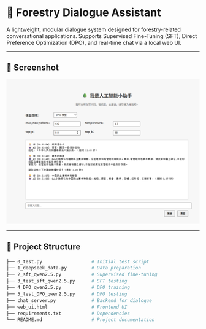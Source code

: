 # 🌲 Forestry Dialogue Assistant

A lightweight, modular dialogue system designed for forestry-related conversational applications. Supports Supervised Fine-Tuning (SFT), Direct Preference Optimization (DPO), and real-time chat via a local web UI.

---

## 📸 Screenshot

![Forestry Dialogue Assistant UI](./1.png)

---

## 📁 Project Structure

```bash
├── 0_test.py                  # Initial test script  
├── 1_deepseek_data.py         # Data preparation  
├── 2_sft_qwen2.5.py           # Supervised fine-tuning  
├── 3_test_sft_qwen2.5.py      # SFT testing  
├── 4_DPO_qwen2.5.py           # DPO training  
├── 5_test_DPO_qwen2.5.py      # DPO testing  
├── chat_server.py             # Backend for dialogue  
├── web_ui.html                # Frontend UI  
├── requirements.txt           # Dependencies  
└── README.md                  # Project documentation
